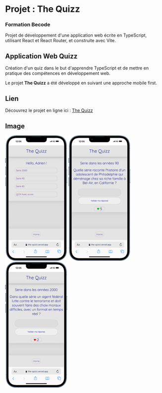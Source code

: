 # Projet : The Quizz

### Formation Becode
Projet de développement d'une application web écrite en TypeScript, utilisant React et React Router, et construite avec Vite.

## Application Web Quizz

Création d'un quiz dans le but d'apprendre TypeScript et de mettre en pratique des compétences en développement web.

Le projet **The Quizz** a été développé en suivant une approche mobile first.

## Lien

Découvrez le projet en ligne ici : [The Quizz](https://the-quizz.vercel.app/)

## Image

<p align="left">
<img src="src/assets/picture/screen1.png" alt="Capture d'écran de l'application" width="200"/>
<img src="src/assets/picture/screen2.png" alt="Capture d'écran de l'application" width="200"/>
<img src="src/assets/picture/screen3.png" alt="Capture d'écran de l'application" width="200"/>
</p>
